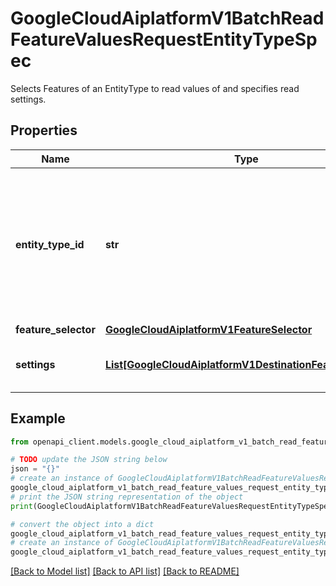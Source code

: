 # GoogleCloudAiplatformV1BatchReadFeatureValuesRequestEntityTypeSpec

Selects Features of an EntityType to read values of and specifies read settings.

## Properties

Name | Type | Description | Notes
------------ | ------------- | ------------- | -------------
**entity_type_id** | **str** | Required. ID of the EntityType to select Features. The EntityType id is the entity_type_id specified during EntityType creation. | [optional] 
**feature_selector** | [**GoogleCloudAiplatformV1FeatureSelector**](GoogleCloudAiplatformV1FeatureSelector.md) |  | [optional] 
**settings** | [**List[GoogleCloudAiplatformV1DestinationFeatureSetting]**](GoogleCloudAiplatformV1DestinationFeatureSetting.md) | Per-Feature settings for the batch read. | [optional] 

## Example

```python
from openapi_client.models.google_cloud_aiplatform_v1_batch_read_feature_values_request_entity_type_spec import GoogleCloudAiplatformV1BatchReadFeatureValuesRequestEntityTypeSpec

# TODO update the JSON string below
json = "{}"
# create an instance of GoogleCloudAiplatformV1BatchReadFeatureValuesRequestEntityTypeSpec from a JSON string
google_cloud_aiplatform_v1_batch_read_feature_values_request_entity_type_spec_instance = GoogleCloudAiplatformV1BatchReadFeatureValuesRequestEntityTypeSpec.from_json(json)
# print the JSON string representation of the object
print(GoogleCloudAiplatformV1BatchReadFeatureValuesRequestEntityTypeSpec.to_json())

# convert the object into a dict
google_cloud_aiplatform_v1_batch_read_feature_values_request_entity_type_spec_dict = google_cloud_aiplatform_v1_batch_read_feature_values_request_entity_type_spec_instance.to_dict()
# create an instance of GoogleCloudAiplatformV1BatchReadFeatureValuesRequestEntityTypeSpec from a dict
google_cloud_aiplatform_v1_batch_read_feature_values_request_entity_type_spec_from_dict = GoogleCloudAiplatformV1BatchReadFeatureValuesRequestEntityTypeSpec.from_dict(google_cloud_aiplatform_v1_batch_read_feature_values_request_entity_type_spec_dict)
```
[[Back to Model list]](../README.md#documentation-for-models) [[Back to API list]](../README.md#documentation-for-api-endpoints) [[Back to README]](../README.md)


